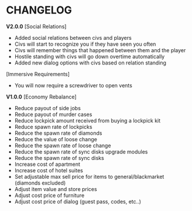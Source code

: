 # CHANGELOG
**V2.0.0**
[Social Relations]
- Added social relations between civs and players
- Civs will start to recognize you if they have seen you often
- Civs will remember things that happened between them and the player
- Hostile standing with civs will go down overtime automatically
- Added new dialog options with civs based on relation standing

[Immersive Requirements]
- You will now require a screwdriver to open vents

**V1.0.0**
[Economy Rebalance]
- Reduce payout of side jobs
- Reduce payout of murder cases
- Reduce lockpick amount received from buying a lockpick kit
- Reduce spawn rate of lockpicks
- Reduce the spawn rate of diamonds
- Reduce the value of loose change
- Reduce the spawn rate of loose change
- Reduce the spawn rate of sync disks upgrade modules
- Reduce the spawn rate of sync disks
- Increase cost of apartment
- Increase cost of hotel suites
- Set adjustable max sell price for items to general/blackmarket (diamonds excluded)
- Adjust item value and store prices
- Adjust cost price of furniture
- Adjust cost price of dialog (guest pass, codes, etc..)